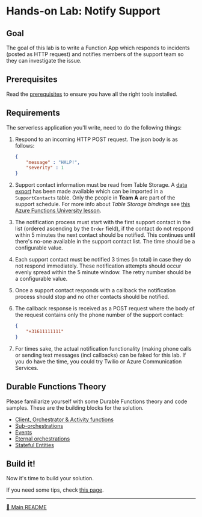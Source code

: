 # Hands-on Lab: Notify Support

## Goal

The goal of this lab is to write a Function App which responds to incidents (posted as HTTP request) and notifies members of the support team so they can investigate the issue.

## Prerequisites

Read the [prerequisites](prerequisites.md) to ensure you have all the right tools installed.

## Requirements

The serverless application you'll write, need to do the following things:

1. Respond to an incoming HTTP POST request. The json body is as follows:

    ```json
    {
        "message" : "HALP!",
        "severity" : 1
    }
    ```

2. Support contact information must be read from Table Storage. A [data export](../data/SupportContacts.csv) has been made available which can be imported in a `SupportContacts` table. Only the people in **Team A** are part of the support schedule. For more info about *Table Storage bindings* see [this Azure Functions University lesson](https://github.com/marcduiker/azure-functions-university/blob/main/lessons/table-dotnet.md).

3. The notification process must start with the first support contact in the list (ordered ascending by the `Order` field), if the contact do not respond within 5 minutes the next contact should be notified. This continues until there's no-one available in the support contact list. The time should be a configurable value.

4. Each support contact must be notified 3 times (in total) in case they do not respond immediately. These notification attempts should occur evenly spread within the 5 minute window. The retry number should be a configurable value.

5. Once a support contact responds with a callback the notification process should stop and no other contacts should be notified.

6. The callback response is received as a POST request where the body of the request contains only the phone number of the support contact:

    ```json
    {
        "+31611111111"
    }
    ```

7. For times sake, the actual notification functionality (making phone calls or sending text messages (incl callbacks) can be faked for this lab. If you do have the time, you could try Twilio or Azure Communication Services.

## Durable Functions Theory

Please familiarize yourself with some Durable Functions theory and code samples. These are the building blocks for the solution.

- [Client, Orchestrator & Activity functions](durablefunctions.md)
- [Sub-orchestrations](suborchestrations.md)
- [Events](events.md)
- [Eternal orchestrations](eternalorchestrations.md)
- [Stateful Entities](statefulentities.md)

## Build it!

Now it's time to build your solution.

If you need some tips, check [this page](notifysupport-tips.md).

---
[🔼 Main README](../README.md)
